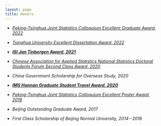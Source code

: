 ```yaml
---
layout: page
title: Honors
---
```



* [_Peking-Tsinghua Joint Statistics Colloquium Excellent Graduate Award,  2022_](http://www.stat.tsinghua.edu.cn/2022/06/17/【学术活动】第六届北大-清华统计论坛成功举办/)


* [_Tsinghua University Excellent Dissertation Award,  2022_](http://www.stat.tsinghua.edu.cn/2022/07/06/【奖励荣誉】统计中心博士毕业生荣获清华大学/)


* [_**ISI Jan Tinbergen Award, 2021**_](https://www.tsinghua.edu.cn/info/1181/86928.htm)

* [_Chinese Association for Applied Statistics National Statistics Doctoral Students Forum Second Class Award, 2020_](http://www.stat.tsinghua.edu.cn/2020/11/13/【新闻动态】我中心多名同学在全国统计学博士研/)

* _China Government Scholarship for Overseas Study,  2020_

* [_**IMS Hannan Graduate Student Travel Award, 2020**_](https://imstat.org/2020/07/16/ims-announces-travel-award-winners-2020/)

* [_Peking-Tsinghua Joint Statistics Colloquium Excellent Poster Award, 2019_](http://www.stat.tsinghua.edu.cn/2019/06/06/【学术活动】第四届北大-清华统计论坛成功举办/)

* _Beijing Outstanding Graduate Award, 2017_

* _First Class Scholarship of Beijing Normal University, 2014--2016_


